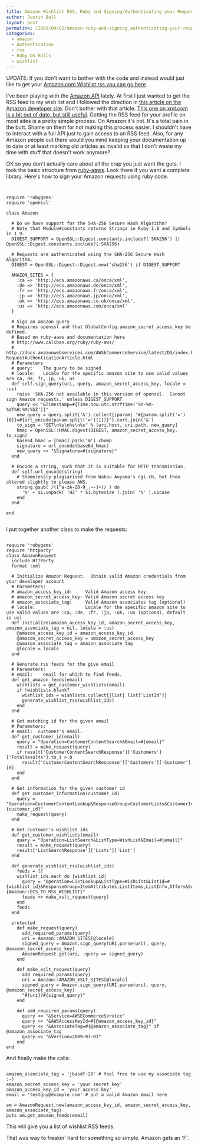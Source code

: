 ```yaml
---
title: Amazon Wishlist RSS, Ruby and Signing/Authenticating your Requests
author: Justin Ball
layout: post
permalink: /2009/09/02/amazon-ruby-and-signing_authenticating-your-requests/
categories:
  - amazon
  - Authentication
  - rss
  - Ruby On Rails
  - wishlist
---
```


UPDATE: If you don't want to bother with the code and instead would just like to get your <a href="http://www.my-amazon-feeds.com/">Amazon.com Wishlist rss you can go here</a>.

I've been playing with the <a href="http://docs.amazonwebservices.com/AWSECommerceService/latest/DG/index.html?AnatomyOfaRESTRequest.html">Amazon API</a> lately.  At first I just wanted to get the RSS feed to my wish list and I followed the direction in <a href="http://developer.amazonwebservices.com/connect/entry.jspa?externalID=379">this article on the Amazon developer site</a>.  Don't bother with that article.  <a href="http://www.xml.com/pub/a/2006/08/30/generating-rss-with-xslt-and-amazon-ecs.html">This one on xml.com is a bit out of date, but still useful</a>.  Getting the RSS feed for your profile on most sites is a pretty simple process.  On Amazon it's not.  It's a total pain in the butt.  Shame on them for not making this process easier.  I shouldn't have to interact with a full API just to gain access to an RSS feed.  Also, for any Amazon people out there would you mind keeping your documentation up to date or at least marking old articles as invalid so that I don't waste my time with stuff that doesn't work anymore?</rant>.

OK so you don't actually care about all the crap you just want the guts.  I took the basic structure from <a href="http://www.caliban.org/ruby/ruby-aws/">ruby-aaws</a>.  Look there if you want a complete library.  Here's how to sign your Amazon requests using ruby code.

<pre><code class="ruby">

require 'rubygems'
require 'openssl'

class Amazon

  # Do we have support for the SHA-256 Secure Hash Algorithm?
  # Note that Module#constants returns Strings in Ruby 1.8 and Symbols in 1.9.
  DIGEST_SUPPORT = OpenSSL::Digest.constants.include?('SHA256') || OpenSSL::Digest.constants.include?(:SHA256)

  # Requests are authenticated using the SHA-256 Secure Hash Algorithm.
  DIGEST = OpenSSL::Digest::Digest.new('sha256') if DIGEST_SUPPORT

  AMAZON_SITES = {
    :ca => 'http://ecs.amazonaws.ca/onca/xml',
    :de => 'http://ecs.amazonaws.de/onca/xml',
    :fr => 'http://ecs.amazonaws.fr/onca/xml',
    :jp => 'http://ecs.amazonaws.jp/onca/xml',
    :uk => 'http://ecs.amazonaws.co.uk/onca/xml',
    :us => 'http://ecs.amazonaws.com/onca/xml'
  }

  # Sign an amazon query
  # Requires openssl and that GlobalConfig.amazon_secret_access_key be defined.
  # Based on ruby-aaws and documentation here
  # http://www.caliban.org/ruby/ruby-aws/
  # http://docs.amazonwebservices.com/AWSECommerceService/latest/DG/index.html?RequestAuthenticationArticle.html
  # Parameters
  # query:    The query to be signed
  # locale:   Locale for the specific amazon site to use valid values are ca, de, fr, jp, uk, us
  def self.sign_query(uri, query, amazon_secret_access_key, locale = :us)
    raise 'SHA-256 not available in this version of openssl.  Cannot sign Amazon requests.' unless DIGEST_SUPPORT
    query << "&Timestamp=#{Time.now.utc.strftime('%Y-%m-%dT%H:%M:%SZ')}"
    new_query = query.split('&').collect{|param| "#{param.split('=')[0]}=#{url_encode(param.split('=')[1])}"}.sort.join('&')
    to_sign = "GET\n%s\n%s\n%s" % [uri.host, uri.path, new_query]
    hmac = OpenSSL::HMAC.digest(DIGEST, amazon_secret_access_key, to_sign)
    base64_hmac = [hmac].pack('m').chomp
    signature = url_encode(base64_hmac)
    new_query << "&Signature=#{signature}"
  end

  # Encode a string, such that it is suitable for HTTP transmission.
  def self.url_encode(string)
    # Shamelessly plagiarised from Wakou Aoyama's cgi.rb, but then altered slightly to please AWS.
    string.gsub( /([^a-zA-Z0-9_.~-]+)/ ) do
      '%' + $1.unpack( 'H2' * $1.bytesize ).join( '%' ).upcase
    end
  end

end

</pre></code>

I put together another class to make the requests:
<pre><code class="ruby">
require 'rubygems'
require 'httparty'
class AmazonRequest
  include HTTParty
  format :xml

  # Initialize Amazon Request.  Obtain valid Amazon credentials from your developer account
  # Parameters:
  # amazon_access_key_id:     Valid Amazon access key
  # amazon_secret_access_key: Valid Amazon secret access key
  # amazon_associate_tag:     Valid Amazon associates tag (optional)
  # locale:                   Locale for the specific amazon site to use valid values are :ca, :de, :fr, :jp, :uk, :us (optional, default is us)
  def initialize(amazon_access_key_id, amazon_secret_access_key, amazon_associate_tag = nil, locale = :us)
    @amazon_access_key_id = amazon_access_key_id
    @amazon_secret_access_key = amazon_secret_access_key
    @amazon_associate_tag = amazon_associate_tag
    @locale = locale
  end

  # Generate rss feeds for the give email
  # Parameters:
  # email:    email for which to find feeds.
  def get_amazon_feeds(email)
    wishlists = get_customer_wishlists(email)
    if !wishlists.blank?
      wishlist_ids = wishlists.collect{|list| list['ListId']}
      generate_wishlist_rss(wishlist_ids)
    end
  end

  # Get matching id for the given email
  # Parameters:
  # email:  customer's email.
  def get_customer_id(email)
    query = "Operation=CustomerContentSearch&Email=#{email}"
    result = make_request(query)
    if result['CustomerContentSearchResponse']['Customers']['TotalResults'].to_i > 0
      result['CustomerContentSearchResponse']['Customers']['Customer'][0]
    end
  end

  # Get information for the given customer id
  def get_customer_information(customer_id)
    query = "Operation=CustomerContentLookup&ResponseGroup=CustomerLists&CustomerId=#{customer_id}"
    make_request(query)
  end

  # Get customer's wishlist ids
  def get_customer_wishlists(email)
    query = "Operation=ListSearch&ListType=WishList&Email=#{email}"
    result = make_request(query)
    result['ListSearchResponse']['Lists']['List']
  end

  def generate_wishlist_rss(wishlist_ids)
    feeds = []
    wishlist_ids.each do |wishlist_id|
      query = "Operation=ListLookup&ListType=WishList&ListId=#{wishlist_id}&ResponseGroup=ItemAttributes,ListItems,ListInfo,Offers&Sort=DateAdded&Style=#{Amazon::ECS_TO_RSS_WISHLIST}"
      feeds << make_xslt_request(query)
    end
    feeds
  end

  protected
    def make_request(query)
      add_required_params(query)
      uri = Amazon::AMAZON_SITES[@locale]
      signed_query = Amazon.sign_query(URI.parse(uri), query, @amazon_secret_access_key)
      AmazonRequest.get(uri, :query => signed_query)
    end

    def make_xslt_request(query)
      add_required_params(query)
      uri = Amazon::AMAZON_XSLT_SITES[@locale]
      signed_query = Amazon.sign_query(URI.parse(uri), query, @amazon_secret_access_key)
      "#{uri}?#{signed_query}"
    end

    def add_required_params(query)
      query << "&Service=AWSECommerceService"
      query << "&AWSAccessKeyId=#{@amazon_access_key_id}"
      query << "&AssociateTag=#{@amazon_associate_tag}" if @amazon_associate_tag
      query << "&Version=2009-07-01"
    end
end
</pre></code>

And finally make the calls:

<pre><code class="ruby">
amazon_associate_tag = 'jbasdf-20' # feel free to use my associate tag :-)
amazon_secret_access_key = 'your secret key'
amazon_access_key_id = 'your access key'
email = 'testguy@example.com' # put a valid Amazon email here

am = AmazonRequest.new(amazon_access_key_id, amazon_secret_access_key, amazon_associate_tag)
puts am.get_amazon_feeds(email)
</pre></code>

This will give you a list of wishlist RSS feeds.

That was way to freakin' hard for something so simple.  Amazon gets an 'F'.

